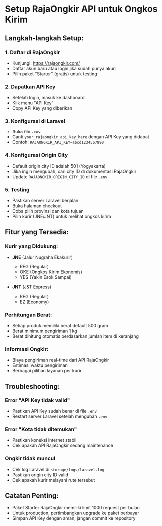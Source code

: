 # Setup RajaOngkir API untuk Ongkos Kirim

## Langkah-langkah Setup:

### 1. Daftar di RajaOngkir
- Kunjungi: https://rajaongkir.com/
- Daftar akun baru atau login jika sudah punya akun
- Pilih paket "Starter" (gratis) untuk testing

### 2. Dapatkan API Key
- Setelah login, masuk ke dashboard
- Klik menu "API Key" 
- Copy API Key yang diberikan

### 3. Konfigurasi di Laravel
- Buka file `.env`
- Ganti `your_rajaongkir_api_key_here` dengan API Key yang didapat
- Contoh: `RAJAONGKIR_API_KEY=abcd1234567890`

### 4. Konfigurasi Origin City
- Default origin city ID adalah 501 (Yogyakarta)
- Jika ingin mengubah, cari city ID di dokumentasi RajaOngkir
- Update `RAJAONGKIR_ORIGIN_CITY_ID` di file `.env`

### 5. Testing
- Pastikan server Laravel berjalan
- Buka halaman checkout
- Coba pilih provinsi dan kota tujuan
- Pilih kurir (JNE/JNT) untuk melihat ongkos kirim

## Fitur yang Tersedia:

### Kurir yang Didukung:
- **JNE** (Jalur Nugraha Ekakurir)
  - REG (Regular)
  - OKE (Ongkos Kirim Ekonomis)
  - YES (Yakin Esok Sampai)

- **JNT** (J&T Express)
  - REG (Regular)
  - EZ (Economy)

### Perhitungan Berat:
- Setiap produk memiliki berat default 500 gram
- Berat minimum pengiriman 1 kg
- Berat dihitung otomatis berdasarkan jumlah item di keranjang

### Informasi Ongkir:
- Biaya pengiriman real-time dari API RajaOngkir
- Estimasi waktu pengiriman
- Berbagai pilihan layanan per kurir

## Troubleshooting:

### Error "API Key tidak valid"
- Pastikan API Key sudah benar di file `.env`
- Restart server Laravel setelah mengubah `.env`

### Error "Kota tidak ditemukan"
- Pastikan koneksi internet stabil
- Cek apakah API RajaOngkir sedang maintenance

### Ongkir tidak muncul
- Cek log Laravel di `storage/logs/laravel.log`
- Pastikan origin city ID valid
- Cek apakah kurir melayani rute tersebut

## Catatan Penting:
- Paket Starter RajaOngkir memiliki limit 1000 request per bulan
- Untuk production, pertimbangkan upgrade ke paket berbayar
- Simpan API Key dengan aman, jangan commit ke repository